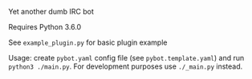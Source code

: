 Yet another dumb IRC bot

Requires Python 3.6.0

See `example_plugin.py` for basic plugin example

Usage: create `pybot.yaml` config file (see `pybot.template.yaml`) and run `python3 ./main.py`. For development purposes use `./_main.py` instead.
